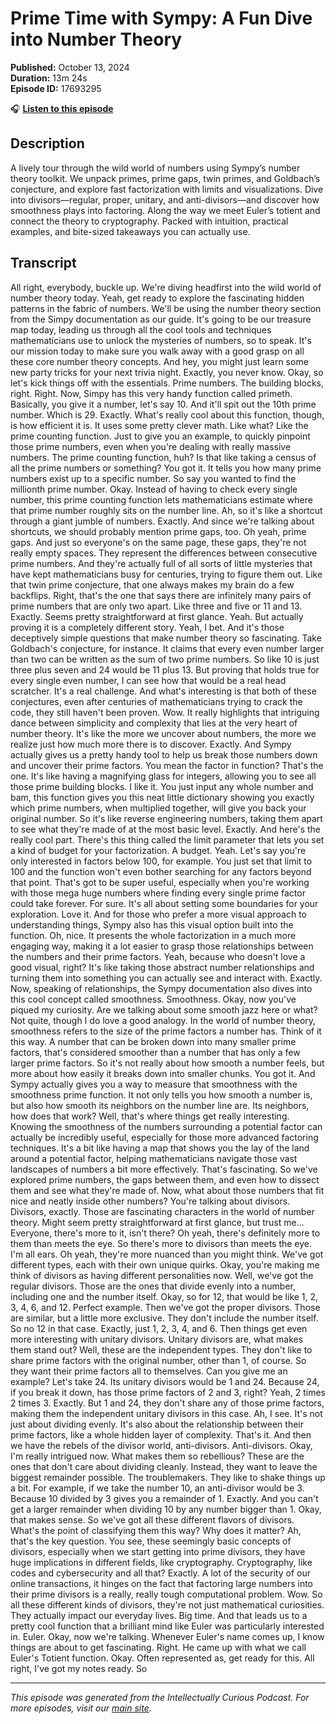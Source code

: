 # Prime Time with Sympy: A Fun Dive into Number Theory

**Published:** October 13, 2024  
**Duration:** 13m 24s  
**Episode ID:** 17693295

🎧 **[Listen to this episode](https://intellectuallycurious.buzzsprout.com/2529712/episodes/17693295-prime-time-with-sympy-a-fun-dive-into-number-theory)**

## Description

A lively tour through the wild world of numbers using Sympy’s number theory toolkit. We unpack primes, prime gaps, twin primes, and Goldbach’s conjecture, and explore fast factorization with limits and visualizations. Dive into divisors—regular, proper, unitary, and anti-divisors—and discover how smoothness plays into factoring. Along the way we meet Euler’s totient and connect the theory to cryptography. Packed with intuition, practical examples, and bite-sized takeaways you can actually use.

## Transcript

All right, everybody, buckle up. We're diving headfirst into the wild world of number theory today. Yeah, get ready to explore the fascinating hidden patterns in the fabric of numbers. We'll be using the number theory section from the Simpy documentation as our guide. It's going to be our treasure map today, leading us through all the cool tools and techniques mathematicians use to unlock the mysteries of numbers, so to speak. It's our mission today to make sure you walk away with a good grasp on all these core number theory concepts. And hey, you might just learn some new party tricks for your next trivia night. Exactly, you never know. Okay, so let's kick things off with the essentials. Prime numbers. The building blocks, right. Right. Now, Simpy has this very handy function called primeth. Basically, you give it a number, let's say 10. And it'll spit out the 10th prime number. Which is 29. Exactly. What's really cool about this function, though, is how efficient it is. It uses some pretty clever math. Like what? Like the prime counting function. Just to give you an example, to quickly pinpoint those prime numbers, even when you're dealing with really massive numbers. The prime counting function, huh? Is that like taking a census of all the prime numbers or something? You got it. It tells you how many prime numbers exist up to a specific number. So say you wanted to find the millionth prime number. Okay. Instead of having to check every single number, this prime counting function lets mathematicians estimate where that prime number roughly sits on the number line. Ah, so it's like a shortcut through a giant jumble of numbers. Exactly. And since we're talking about shortcuts, we should probably mention prime gaps, too. Oh yeah, prime gaps. And just so everyone's on the same page, these gaps, they're not really empty spaces. They represent the differences between consecutive prime numbers. And they're actually full of all sorts of little mysteries that have kept mathematicians busy for centuries, trying to figure them out. Like that twin prime conjecture, that one always makes my brain do a few backflips. Right, that's the one that says there are infinitely many pairs of prime numbers that are only two apart. Like three and five or 11 and 13. Exactly. Seems pretty straightforward at first glance. Yeah. But actually proving it is a completely different story. Yeah, I bet. And it's those deceptively simple questions that make number theory so fascinating. Take Goldbach's conjecture, for instance. It claims that every even number larger than two can be written as the sum of two prime numbers. So like 10 is just three plus seven and 24 would be 11 plus 13. But proving that holds true for every single even number, I can see how that would be a real head scratcher. It's a real challenge. And what's interesting is that both of these conjectures, even after centuries of mathematicians trying to crack the code, they still haven't been proven. Wow. It really highlights that intriguing dance between simplicity and complexity that lies at the very heart of number theory. It's like the more we uncover about numbers, the more we realize just how much more there is to discover. Exactly. And Sympy actually gives us a pretty handy tool to help us break those numbers down and uncover their prime factors. You mean the factor in function? That's the one. It's like having a magnifying glass for integers, allowing you to see all those prime building blocks. I like it. You just input any whole number and bam, this function gives you this neat little dictionary showing you exactly which prime numbers, when multiplied together, will give you back your original number. So it's like reverse engineering numbers, taking them apart to see what they're made of at the most basic level. Exactly. And here's the really cool part. There's this thing called the limit parameter that lets you set a kind of budget for your factorization. A budget. Yeah. Let's say you're only interested in factors below 100, for example. You just set that limit to 100 and the function won't even bother searching for any factors beyond that point. That's got to be super useful, especially when you're working with those mega huge numbers where finding every single prime factor could take forever. For sure. It's all about setting some boundaries for your exploration. Love it. And for those who prefer a more visual approach to understanding things, Sympy also has this visual option built into the function. Oh, nice. It presents the whole factorization in a much more engaging way, making it a lot easier to grasp those relationships between the numbers and their prime factors. Yeah, because who doesn't love a good visual, right? It's like taking those abstract number relationships and turning them into something you can actually see and interact with. Exactly. Now, speaking of relationships, the Sympy documentation also dives into this cool concept called smoothness. Smoothness. Okay, now you've piqued my curiosity. Are we talking about some smooth jazz here or what? Not quite, though I do love a good analogy. In the world of number theory, smoothness refers to the size of the prime factors a number has. Think of it this way. A number that can be broken down into many smaller prime factors, that's considered smoother than a number that has only a few larger prime factors. So it's not really about how smooth a number feels, but more about how easily it breaks down into smaller chunks. You got it. And Sympy actually gives you a way to measure that smoothness with the smoothness prime function. It not only tells you how smooth a number is, but also how smooth its neighbors on the number line are. Its neighbors, how does that work? Well, that's where things get really interesting. Knowing the smoothness of the numbers surrounding a potential factor can actually be incredibly useful, especially for those more advanced factoring techniques. It's a bit like having a map that shows you the lay of the land around a potential factor, helping mathematicians navigate those vast landscapes of numbers a bit more effectively. That's fascinating. So we've explored prime numbers, the gaps between them, and even how to dissect them and see what they're made of. Now, what about those numbers that fit nice and neatly inside other numbers? You're talking about divisors. Divisors, exactly. Those are fascinating characters in the world of number theory. Might seem pretty straightforward at first glance, but trust me... Everyone, there's more to it, isn't there? Oh yeah, there's definitely more to them than meets the eye. So there's more to divisors than meets the eye. I'm all ears. Oh yeah, they're more nuanced than you might think. We've got different types, each with their own unique quirks. Okay, you're making me think of divisors as having different personalities now. Well, we've got the regular divisors. Those are the ones that divide evenly into a number, including one and the number itself. Okay, so for 12, that would be like 1, 2, 3, 4, 6, and 12. Perfect example. Then we've got the proper divisors. Those are similar, but a little more exclusive. They don't include the number itself. So no 12 in that case. Exactly, just 1, 2, 3, 4, and 6. Then things get even more interesting with unitary divisors. Unitary divisors are, what makes them stand out? Well, these are the independent types. They don't like to share prime factors with the original number, other than 1, of course. So they want their prime factors all to themselves. Can you give me an example? Let's take 24. Its unitary divisors would be 1 and 24. Because 24, if you break it down, has those prime factors of 2 and 3, right? Yeah, 2 times 2 times 3. Exactly. But 1 and 24, they don't share any of those prime factors, making them the independent unitary divisors in this case. Ah, I see. It's not just about dividing evenly. It's also about the relationship between their prime factors, like a whole hidden layer of complexity. That's it. And then we have the rebels of the divisor world, anti-divisors. Anti-divisors. Okay, I'm really intrigued now. What makes them so rebellious? These are the ones that don't care about dividing cleanly. Instead, they want to leave the biggest remainder possible. The troublemakers. They like to shake things up a bit. For example, if we take the number 10, an anti-divisor would be 3. Because 10 divided by 3 gives you a remainder of 1. Exactly. And you can't get a larger remainder when dividing 10 by any number bigger than 1. Okay, that makes sense. So we've got all these different flavors of divisors. What's the point of classifying them this way? Why does it matter? Ah, that's the key question. You see, these seemingly basic concepts of divisors, especially when we start getting into prime divisors, they have huge implications in different fields, like cryptography. Cryptography, like codes and cybersecurity and all that? Exactly. A lot of the security of our online transactions, it hinges on the fact that factoring large numbers into their prime divisors is a really, really tough computational problem. Wow. So all these different kinds of divisors, they're not just mathematical curiosities. They actually impact our everyday lives. Big time. And that leads us to a pretty cool function that a brilliant mind like Euler was particularly interested in. Euler. Okay, now we're talking. Whenever Euler's name comes up, I know things are about to get fascinating. Right. He came up with what we call Euler's Totient function. Okay. Often represented as, get ready for this. All right, I've got my notes ready. So

---
*This episode was generated from the Intellectually Curious Podcast. For more episodes, visit our [main site](https://intellectuallycurious.buzzsprout.com).*
